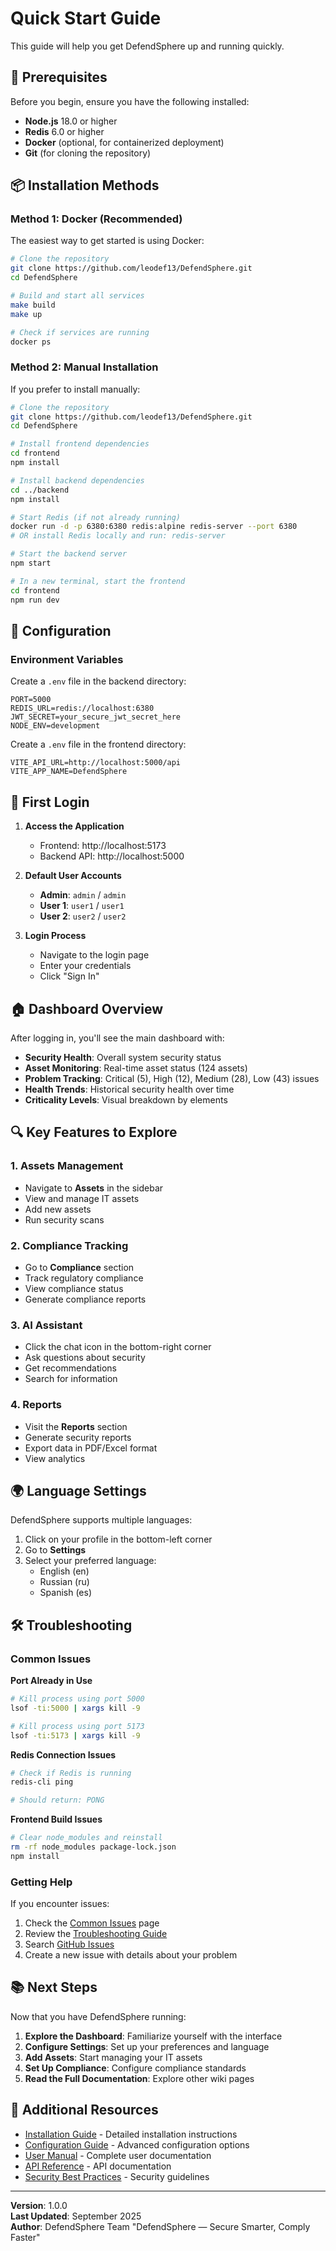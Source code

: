 # Quick Start Guide

This guide will help you get DefendSphere up and running quickly.

## 🚀 Prerequisites

Before you begin, ensure you have the following installed:

- **Node.js** 18.0 or higher
- **Redis** 6.0 or higher
- **Docker** (optional, for containerized deployment)
- **Git** (for cloning the repository)

## 📦 Installation Methods

### Method 1: Docker (Recommended)

The easiest way to get started is using Docker:

```bash
# Clone the repository
git clone https://github.com/leodef13/DefendSphere.git
cd DefendSphere

# Build and start all services
make build
make up

# Check if services are running
docker ps
```

### Method 2: Manual Installation

If you prefer to install manually:

```bash
# Clone the repository
git clone https://github.com/leodef13/DefendSphere.git
cd DefendSphere

# Install frontend dependencies
cd frontend
npm install

# Install backend dependencies
cd ../backend
npm install

# Start Redis (if not already running)
docker run -d -p 6380:6380 redis:alpine redis-server --port 6380
# OR install Redis locally and run: redis-server

# Start the backend server
npm start

# In a new terminal, start the frontend
cd frontend
npm run dev
```

## 🔧 Configuration

### Environment Variables

Create a `.env` file in the backend directory:

```env
PORT=5000
REDIS_URL=redis://localhost:6380
JWT_SECRET=your_secure_jwt_secret_here
NODE_ENV=development
```

Create a `.env` file in the frontend directory:

```env
VITE_API_URL=http://localhost:5000/api
VITE_APP_NAME=DefendSphere
```

## 🎯 First Login

1. **Access the Application**
   - Frontend: http://localhost:5173
   - Backend API: http://localhost:5000

2. **Default User Accounts**
   - **Admin**: `admin` / `admin`
   - **User 1**: `user1` / `user1`
   - **User 2**: `user2` / `user2`

3. **Login Process**
   - Navigate to the login page
   - Enter your credentials
   - Click "Sign In"

## 🏠 Dashboard Overview

After logging in, you'll see the main dashboard with:

- **Security Health**: Overall system security status
- **Asset Monitoring**: Real-time asset status (124 assets)
- **Problem Tracking**: Critical (5), High (12), Medium (28), Low (43) issues
- **Health Trends**: Historical security health over time
- **Criticality Levels**: Visual breakdown by elements

## 🔍 Key Features to Explore

### 1. Assets Management
- Navigate to **Assets** in the sidebar
- View and manage IT assets
- Add new assets
- Run security scans

### 2. Compliance Tracking
- Go to **Compliance** section
- Track regulatory compliance
- View compliance status
- Generate compliance reports

### 3. AI Assistant
- Click the chat icon in the bottom-right corner
- Ask questions about security
- Get recommendations
- Search for information

### 4. Reports
- Visit the **Reports** section
- Generate security reports
- Export data in PDF/Excel format
- View analytics

## 🌍 Language Settings

DefendSphere supports multiple languages:

1. Click on your profile in the bottom-left corner
2. Go to **Settings**
3. Select your preferred language:
   - English (en)
   - Russian (ru)
   - Spanish (es)

## 🛠️ Troubleshooting

### Common Issues

**Port Already in Use**
```bash
# Kill process using port 5000
lsof -ti:5000 | xargs kill -9

# Kill process using port 5173
lsof -ti:5173 | xargs kill -9
```

**Redis Connection Issues**
```bash
# Check if Redis is running
redis-cli ping

# Should return: PONG
```

**Frontend Build Issues**
```bash
# Clear node_modules and reinstall
rm -rf node_modules package-lock.json
npm install
```

### Getting Help

If you encounter issues:

1. Check the [Common Issues](common-issues.md) page
2. Review the [Troubleshooting Guide](troubleshooting.md)
3. Search [GitHub Issues](https://github.com/leodef13/DefendSphere/issues)
4. Create a new issue with details about your problem

## 📚 Next Steps

Now that you have DefendSphere running:

1. **Explore the Dashboard**: Familiarize yourself with the interface
2. **Configure Settings**: Set up your preferences and language
3. **Add Assets**: Start managing your IT assets
4. **Set Up Compliance**: Configure compliance standards
5. **Read the Full Documentation**: Explore other wiki pages

## 🔗 Additional Resources

- [Installation Guide](installation.md) - Detailed installation instructions
- [Configuration Guide](configuration.md) - Advanced configuration options
- [User Manual](user-management.md) - Complete user documentation
- [API Reference](api-reference.md) - API documentation
- [Security Best Practices](security-best-practices.md) - Security guidelines

---

**Version**: 1.0.0  
**Last Updated**: September 2025  
**Author**: DefendSphere Team "DefendSphere — Secure Smarter, Comply Faster"